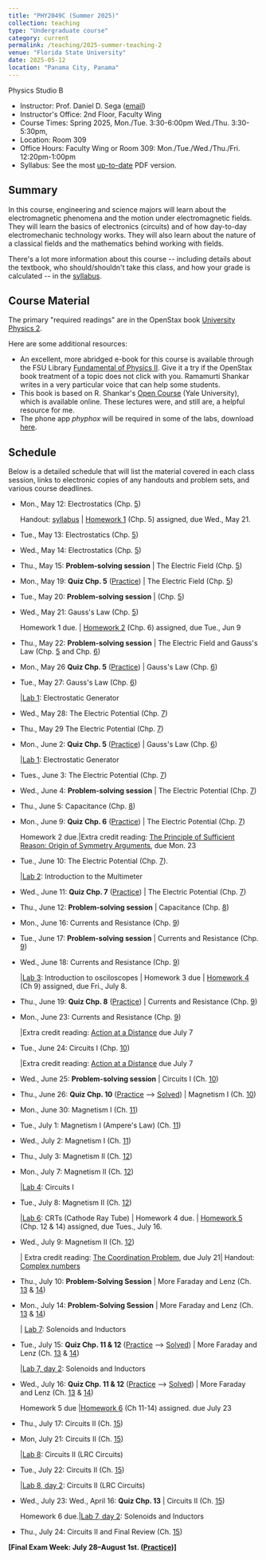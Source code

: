 ```yaml
---
title: "PHY2049C (Summer 2025)"
collection: teaching
type: "Undergraduate course"
category: current
permalink: /teaching/2025-summer-teaching-2
venue: "Florida State University"
date: 2025-05-12
location: "Panama City, Panama"
---
```

Physics Studio B

* Instructor:	Prof. Daniel D. Sega ([email](mailto:dsega@fsu.edu))
* Instructor's Office: 2nd Floor, Faculty Wing	
* Course Times: Spring 2025, Mon./Tue. 3:30-6:00pm Wed./Thu. 3:30-5:30pm,
* Location:	Room 309
* Office Hours:	Faculty Wing or Room 309: Mon./Tue./Wed./Thu./Fri. 12:20pm-1:00pm
* Syllabus:	See the most [up-to-date](../files/PHY2049C.pdf) PDF version.

Summary
-----------
In this course, engineering and science majors will learn about the electromagnetic phenomena and the motion under electromagnetic fields. They will learn the basics of electronics (circuits) and of how day-to-day electromechanic technology works. They will also learn about the nature of a classical fields and the mathematics behind working with fields.

There's a lot more information about this course -- including details about the textbook, who should/shouldn't take this class, and how your grade is calculated -- in the [syllabus](../files/PHY2049C.pdf).

Course Material
--------------
The primary "required readings" are in the OpenStax book [University Physics 2](https://openstax.org/details/books/university-physics-volume-2). 

Here are some additional resources:

* An excellent, more abridged e-book for this course is available through the FSU Library [Fundamental of Physics II](https://fsu-flvc.primo.exlibrisgroup.com/discovery/openurl?institution=01FALSC_FSU&vid=01FALSC_FSU:Home&isbn=9780300243789&genre=book&eisbn=9780300252446&title=Fundamentals%20of%20Physics%20II&sid=jstor:jstor). Give it a try if the OpenStax book treatment of a topic does not click with you. Ramamurti Shankar writes in a very particular voice that can help some students.
* This book is based on R. Shankar's [Open Course](https://oyc.yale.edu/physics/phys-201) (Yale University), which is available online. These lectures were, and still are, a helpful resource for me.
* The phone app *phyphox* will be required in some of the labs, download [here](https://phyphox.org/download/).

Schedule
-------------


Below is a detailed schedule that will list the material covered in each class session, links to electronic copies of any handouts and problem sets, and various course deadlines.

* Mon., May 12: Electrostatics (Chp. [5](https://openstax.org/books/university-physics-volume-2/pages/5-introduction))

  Handout: [syllabus](../files/PHY2049C.pdf) | [Homework 1](../files/2049Chw1.pdf) (Chp. 5) assigned, due Wed., May 21.
* Tue., May 13:  Electrostatics (Chp. [5](https://openstax.org/books/university-physics-volume-2/pages/5-introduction))
* Wed., May 14:  Electrostatics (Chp. [5](https://openstax.org/books/university-physics-volume-2/pages/5-introduction))
* Thu., May 15: **Problem-solving session** \| The Electric Field (Chp. [5](https://openstax.org/books/university-physics-volume-2/pages/5-introduction))
* Mon., May 19:  **Quiz Chp. 5** ([Practice](../files/mock1b.pdf)) \| The Electric Field (Chp. [5](https://openstax.org/books/university-physics-volume-2/pages/5-introduction))
* Tue., May 20: **Problem-solving session** \| (Chp. [5](https://openstax.org/books/university-physics-volume-2/pages/5-introduction))
* Wed., May 21: Gauss's Law (Chp. [5](https://openstax.org/books/university-physics-volume-1/pages/5-introduction))
  
  Homework 1 due. | [Homework 2](../files/2049Chw2.pdf) (Chp. 6) assigned, due Tue., Jun 9 
* Thu., May 22: **Problem-solving session** \| The Electric Field and Gauss's Law (Chp. [5](https://openstax.org/books/university-physics-volume-2/pages/5-introduction) and Chp. [6](https://openstax.org/books/university-physics-volume-2/pages/6-introduction))
* Mon., May 26 **Quiz Chp. 5** ([Practice](../files/mock2b.pdf)) \| Gauss's Law (Chp. [6](https://openstax.org/books/university-physics-volume-2/pages/6-introduction))
* Tue., May 27: Gauss's Law (Chp. [6](https://openstax.org/books/university-physics-volume-2/pages/6-introduction))

  |[Lab 1](../files/2049lab1.pdf): Electrostatic Generator
* Wed., May 28: The Electric Potential (Chp. [7](https://openstax.org/books/university-physics-volume-2/pages/7-introduction))
* Thu., May 29  The Electric Potential (Chp. [7](https://openstax.org/books/university-physics-volume-2/pages/7-introduction))
* Mon., June 2: **Quiz Chp. 5** ([Practice](../files/mock2b.pdf)) \| Gauss's Law (Chp. [6](https://openstax.org/books/university-physics-volume-2/pages/6-introduction))

   |[Lab 1](../files/2049lab1.pdf): Electrostatic Generator
* Tues., June 3: The Electric Potential (Chp. [7](https://openstax.org/books/university-physics-volume-2/pages/7-introduction))
* Wed., June 4: **Problem-solving session** \| The Electric Potential (Chp. [7](https://openstax.org/books/university-physics-volume-2/pages/7-introduction))
* Thu., June 5: Capacitance (Chp. [8](https://openstax.org/books/university-physics-volume-2/pages/8-introduction))
* Mon., June 9: **Quiz Chp. 6** ([Practice](../files/mock2bb.pdf)) \| The Electric Potential (Chp. [7](https://openstax.org/books/university-physics-volume-2/pages/7-introduction)) 

   Homework 2 due.|Extra credit reading: [The Principle of Sufficient Reason: Origin of Symmetry Arguments](https://1000wordphilosophy.com/2018/03/27/leibnizs-principle-of-sufficient-reason/), due Mon. 23
* Tue., June 10: The Electric Potential (Chp. [7](https://openstax.org/books/university-physics-volume-2/pages/7-introduction)).

  |[Lab 2](../files/2049lab2.pdf): Introduction to the Multimeter
* Wed., June 11: **Quiz Chp. 7** ([Practice](../files/mock3b.pdf)) \| The Electric Potential (Chp. [7](https://openstax.org/books/university-physics-volume-2/pages/7-introduction))
* Thu., June 12: **Problem-solving session** \| Capacitance (Chp. [8](https://openstax.org/books/university-physics-volume-2/pages/8-introduction))
* Mon., June 16:  Currents and Resistance  (Chp. [9](https://openstax.org/books/university-physics-volume-2/pages/9-introduction))
* Tue., June 17: **Problem-solving session** \| Currents and Resistance  (Chp. [9](https://openstax.org/books/university-physics-volume-2/pages/9-introduction))
* Wed., June 18: Currents and Resistance  (Chp. [9](https://openstax.org/books/university-physics-volume-2/pages/9-introduction))

   |[Lab 3](../files/2049lab3.pdf): Introduction to osciloscopes | Homework 3 due | [Homework 4](../files/2049Chw4.pdf)  (Ch 9) assigned, due Fri., July 8.
* Thu., June 19: **Quiz Chp. 8** ([Practice](../files/mock4b.pdf)) \| Currents and Resistance  (Chp. [9](https://openstax.org/books/university-physics-volume-2/pages/9-introduction))
* Mon., June 23: Currents and Resistance (Chp. [9](https://openstax.org/books/university-physics-volume-2/pages/9-introduction))

   |Extra credit reading: [Action at a Distance](../files/action-distance.pdf) due July 7
* Tue., June 24: Circuits I (Chp. [10](https://openstax.org/books/university-physics-volume-2/pages/10-introduction))

  |Extra credit reading: [Action at a Distance](../files/action-distance.pdf) due July 7

* Wed., June 25: **Problem-solving session** \| Circuits I (Ch. [10](https://openstax.org/books/university-physics-volume-1/pages/10-introduction))
* Thu., June 26: **Quiz Chp. 10** ([Practice](../files/mock5b.pdf) --> [Solved](../files/mocksol5b.pdf)) \| Magnetism I (Ch. [10](https://openstax.org/books/university-physics-volume-1/pages/10-introduction))
* Mon., June 30: Magnetism I (Ch. [11](https://openstax.org/books/university-physics-volume-2/pages/11-introduction))
* Tue., July 1:  Magnetism I (Ampere's Law) (Ch. [11](https://openstax.org/books/university-physics-volume-2/pages/11-introduction))
* Wed., July 2: Magnetism I (Ch. [11](https://openstax.org/books/university-physics-volume-2/pages/11-introduction))
* Thu., July 3: Magnetism II (Ch. [12](https://openstax.org/books/university-physics-volume-2/pages/12-introduction))
* Mon.,  July 7: Magnetism II (Ch. [12](https://openstax.org/books/university-physics-volume-2/pages/12-introduction))

   |[Lab 4](../files/2049lab4.pdf): Circuits I
* Tue., July 8: Magnetism II (Ch. [12](https://openstax.org/books/university-physics-volume-2/pages/12-introduction))

  |[Lab 6](../files/2049lab6.pdf): CRTs (Cathode Ray Tube) | Homework 4 due. | [Homework 5](../files/2049Chw5.pdf) (Chp. 12 & 14) assigned, due Tues., July 16.
* Wed., July 9: Magnetism II (Ch. [12](https://openstax.org/books/university-physics-volume-2/pages/12-introduction))

  | Extra credit reading: [The Coordination Problem](../files/measurement.pdf), due July 21| Handout: [Complex numbers](../files/complex_numbers.pdf)  
* Thu., July 10: **Problem-Solving Session** \| More Faraday and Lenz (Ch. [13](https://openstax.org/books/university-physics-volume-2/pages/13-introduction) & [14](https://openstax.org/books/university-physics-volume-2/pages/14-introduction))
* Mon., July 14: **Problem-Solving Session** \| More Faraday and Lenz (Ch. [13](https://openstax.org/books/university-physics-volume-2/pages/13-introduction) & [14](https://openstax.org/books/university-physics-volume-2/pages/14-introduction))

  | [Lab 7](../files/2049lab7.pdf): Solenoids and Inductors
* Tue., July 15: **Quiz Chp. 11 & 12** ([Practice](../files/mock6b.pdf) --> [Solved](../files/mocksol6b.pdf)) \| More Faraday and Lenz (Ch. [13](https://openstax.org/books/university-physics-volume-2/pages/13-introduction) & [14](https://openstax.org/books/university-physics-volume-2/pages/14-introduction))

  |[Lab 7, day 2](../files/2049lab7.pdf): Solenoids and Inductors
* Wed., July 16: **Quiz Chp. 11 & 12** ([Practice](../files/mock6b.pdf) --> [Solved](../files/mocksol6b.pdf)) \| More Faraday and Lenz (Ch. [13](https://openstax.org/books/university-physics-volume-2/pages/13-introduction) & [14](https://openstax.org/books/university-physics-volume-2/pages/14-introduction))

   Homework 5 due |[Homework 6](../files/2049Chw6.pdf) (Ch 11-14) assigned. due July 23
* Thu., July 17: Circuits II (Ch. [15](https://openstax.org/books/university-physics-volume-2/pages/11-introduction))
* Mon, July 21: Circuits II (Ch. [15](https://openstax.org/books/university-physics-volume-2/pages/11-introduction))

  |[Lab 8](../files/2049lab8.pdf): Circuits II (LRC Circuits)
* Tue., July 22: Circuits II (Ch. [15](https://openstax.org/books/university-physics-volume-2/pages/11-introduction))

  |[Lab 8, day 2](../files/2049lab8.pdf): Circuits II (LRC Circuits)
* Wed., July 23: Wed., April 16: **Quiz Chp. 13** \| Circuits II (Ch. [15](https://openstax.org/books/university-physics-volume-2/pages/4-introduction))

   Homework 6 due.|[Lab 7, day 2](../files/2049lab8.pdf): Solenoids and Inductors
* Thu., July 24: Circuits II and Final Review (Ch. [15](https://openstax.org/books/university-physics-volume-2/pages/4-introduction))



**[Final Exam Week: July 28–August 1st. ([Practice](../files/mockFinalExam.pdf))]** 
